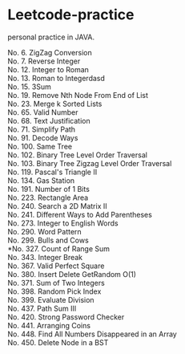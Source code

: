 # Leetcode-practice

personal practice in JAVA.

No. 6.     ZigZag Conversion  
No. 7.     Reverse Integer     
No. 12.    Integer to Roman        
No. 13.    Roman to Integerdasd         
No. 15.    3Sum  
No. 19.    Remove Nth Node From End of List       
No. 23.    Merge k Sorted Lists    
No. 65.    Valid Number     
No. 68.    Text Justification        
No. 71.    Simplify Path  
No. 91.    Decode Ways          
No. 100.   Same Tree          
No. 102.   Binary Tree Level Order Traversal  
No. 103.   Binary Tree Zigzag Level Order Traversal  
No. 119.   Pascal's Triangle II   
No. 134.   Gas Station  
No. 191.   Number of 1 Bits         
No. 223.   Rectangle Area  
No. 240.   Search a 2D Matrix II   
No. 241.   Different Ways to Add Parentheses  
No. 273.   Integer to English Words  
No. 290.   Word Pattern  
No. 299.   Bulls and Cows    
*No. 327.   Count of Range Sum    
No. 343.   Integer Break         
No. 367.   Valid Perfect Square     
No. 380.   Insert Delete GetRandom O(1)       
No. 371.   Sum of Two Integers            
No. 398.   Random Pick Index        
No. 399.   Evaluate Division        
No. 437.  Path Sum III      
No. 420.  Strong Password Checker        
No. 441.  Arranging Coins   
No. 448.  Find All Numbers Disappeared in an Array      
No. 450.  Delete Node in a BST      

